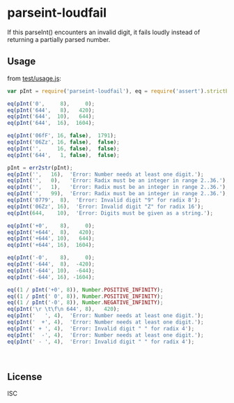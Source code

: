 ﻿
<!--#echo json="package.json" key="name" underline="=" -->
parseint-loudfail
=================
<!--/#echo -->

<!--#echo json="package.json" key="description" -->
If this parseInt() encounters an invalid digit, it fails loudly instead of
returning a partially parsed number.
<!--/#echo -->


Usage
-----

from [test/usage.js](test/usage.js):

<!--#include file="test/usage.js" start="  //#u" stop="  //#r"
  outdent="  " code="javascript" -->
<!--#verbatim lncnt="42" -->
```javascript
var pInt = require('parseint-loudfail'), eq = require('assert').strictEqual;

eq(pInt('0',     8),     0);
eq(pInt('644',   8),   420);
eq(pInt('644',  10),   644);
eq(pInt('644',  16),  1604);

eq(pInt('06fF', 16, false),  1791);
eq(pInt('06Zz', 16, false),  false);
eq(pInt('',     16, false),  false);
eq(pInt('644',   1, false),  false);

pInt = err2str(pInt);
eq(pInt('',   16),  'Error: Number needs at least one digit.');
eq(pInt('',   0),   'Error: Radix must be an integer in range 2..36.');
eq(pInt('',   1),   'Error: Radix must be an integer in range 2..36.');
eq(pInt('',   99),  'Error: Radix must be an integer in range 2..36.');
eq(pInt('0779',  8),  'Error: Invalid digit "9" for radix 8');
eq(pInt('06Zz', 16),  'Error: Invalid digit "Z" for radix 16');
eq(pInt(644,    10),  'Error: Digits must be given as a string.');

eq(pInt('+0',    8),     0);
eq(pInt('+644',  8),   420);
eq(pInt('+644', 10),   644);
eq(pInt('+644', 16),  1604);

eq(pInt('-0',    8),     0);
eq(pInt('-644',  8),  -420);
eq(pInt('-644', 10),  -644);
eq(pInt('-644', 16), -1604);

eq((1 / pInt('+0', 8)), Number.POSITIVE_INFINITY);
eq((1 / pInt(' 0', 8)), Number.POSITIVE_INFINITY);
eq((1 / pInt('-0', 8)), Number.NEGATIVE_INFINITY);
eq(pInt('\r \t\f\n 644', 8),   420);
eq(pInt('   ', 4),  'Error: Number needs at least one digit.');
eq(pInt('  +', 4),  'Error: Number needs at least one digit.');
eq(pInt(' + ', 4),  'Error: Invalid digit " " for radix 4');
eq(pInt('  -', 4),  'Error: Number needs at least one digit.');
eq(pInt(' - ', 4),  'Error: Invalid digit " " for radix 4');
```
<!--/include-->



<!--#toc stop="scan" -->



&nbsp;


License
-------
<!--#echo json="package.json" key=".license" -->
ISC
<!--/#echo -->
